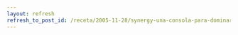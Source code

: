 ```yaml
---
layout: refresh
refresh_to_post_id: /receta/2005-11-28/synergy-una-consola-para-dominarlas-todas
---
```

